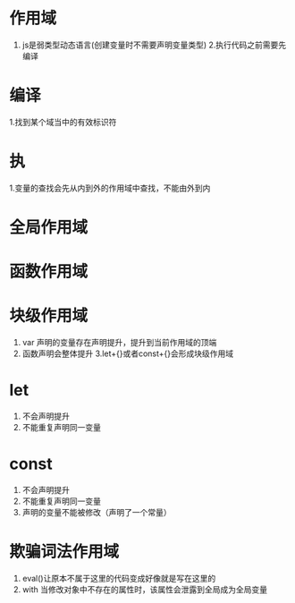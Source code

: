 # 作用域
1. js是弱类型动态语言(创建变量时不需要声明变量类型)
2.执行代码之前需要先编译

# 编译
1.找到某个域当中的有效标识符

# 执
1.变量的查找会先从内到外的作用域中查找，不能由外到内

# 全局作用域

# 函数作用域

# 块级作用域
1. var 声明的变量存在声明提升，提升到当前作用域的顶端
2. 函数声明会整体提升
3.let+{}或者const+{}会形成块级作用域

# let
1. 不会声明提升
2.  不能重复声明同一变量

# const
1. 不会声明提升
2. 不能重复声明同一变量
3. 声明的变量不能被修改（声明了一个常量）

# 欺骗词法作用域
1. eval()让原本不属于这里的代码变成好像就是写在这里的
2. with 当修改对象中不存在的属性时，该属性会泄露到全局成为全局变量